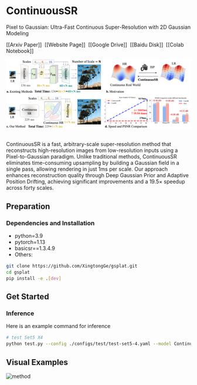 # ContinuousSR
Pixel to Gaussian: Ultra-Fast Continuous Super-Resolution with 2D Gaussian Modeling

[[Arxiv Paper]]&nbsp;
[[Website Page]]&nbsp;
[[Google Drive]]&nbsp;
[[Baidu Disk]]&nbsp;
[[Colab Notebook]]&nbsp;

![method](assets/motivation.png)&nbsp;

ContinuousSR is a fast, arbitrary-scale super-resolution method that reconstructs high-resolution images from low-resolution inputs using a Pixel-to-Gaussian paradigm. Unlike traditional methods, ContinuousSR eliminates time-consuming upsampling by building a Gaussian field in a single pass, allowing rendering in just 1ms per scale. Our approach enhances reconstruction quality through Deep Gaussian Prior and Adaptive Position Drifting, achieving significant improvements and a 19.5× speedup across forty scales.

## Preparation
### Dependencies and Installation
- python=3.9
- pytorch=1.13
- basicsr==1.3.4.9
- Others:

```bash
git clone https://github.com/XingtongGe/gsplat.git
cd gsplat
pip install -e .[dev]
```

## Get Started
### Inference
Here is an example command for inference
```bash
# test Set5 X4
python test.py --config ./configs/test/test-set5-4.yaml --model ContinuousSR.pth
```

## Visual Examples
![method](assets/vis1.png)&nbsp;